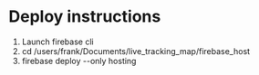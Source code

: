 # Deploy instructions
1. Launch firebase cli
2. cd /users/frank/Documents/live_tracking_map/firebase_host
3. firebase deploy --only hosting